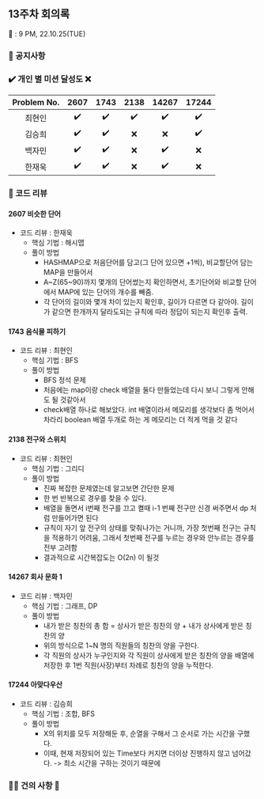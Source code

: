## 13주차 회의록 

:calendar: : 9 PM, 22.10.25(TUE)

### :loudspeaker: 공지사항

### :heavy_check_mark: 개인 별 미션 달성도 :x:
|Problem No.|2607|1743|2138|14267|17244|
|:-----------:|:-----:|:----:|:----:|:----:|:----:|
|최현인|:heavy_check_mark:|:heavy_check_mark:|:heavy_check_mark:|:heavy_check_mark:|:heavy_check_mark:|
|김승희|:heavy_check_mark:|:heavy_check_mark:|:x:|:x:|:heavy_check_mark:|
|백자민|:heavy_check_mark:|:heavy_check_mark:|:x:|:heavy_check_mark:|:x:|
|한재욱|:heavy_check_mark:|:heavy_check_mark:|:x:|:heavy_check_mark:|:x:|

### :bookmark_tabs: 코드 리뷰

#### 2607 비슷한 단어

- 코드 리뷰 : 한재욱
  - 핵심 기법 : 해시맵
  - 풀이 방법 
    - HASHMAP으로 처음단어를 담고(그 단어 있으면 +1씩), 비교할단어 담는 MAP을 만들어서
    - A~Z(65~90)까지 몇개의 단어썼는지 확인하면서, 초기단어와 비교할 단어에서 MAP에 있는 단어의 개수를 빼줌.
    - 각 단어의 길이와 몇개 차이 있는지 확인후, 길이가 다르면 다 같아야. 길이가 같으면 한개까지 달라도되는 규칙에 따라 정답이 되는지 확인후 출력.

#### 1743 음식물 피하기

- 코드 리뷰 : 최현인
  - 핵심 기법 : BFS
  - 풀이 방법 
    - BFS 정석 문제
    - 처음에는 map이랑 check 배열을 둘다 만들었는데 다시 보니 그렇게 안해도 될 것같아서
    - check배열 하나로 해보았다. int 배열이라서 메모리를 생각보다 좀 먹어서 차라리 boolean 배열 두개로 하는 게 메모리는 더 적게 먹을 것 같다

#### 2138 전구와 스위치

- 코드 리뷰 : 최현인
  - 핵심 기법 : 그리디
  - 풀이 방법
    - 진짜 복잡한 문제였는데 알고보면 간단한 문제
    - 한 번 반복으로 경우를 찾을 수 있다.
    - 배열을 돌면서 i번째 전구를 끄고 켤때 i-1 번째 전구만 신경 써주면서 dp 처럼 만들어가면 된다
    - 규칙이 자기 앞 전구의 상태를 맞춰나가는 거니까, 가장 첫번째 전구는 규칙을 적용하기 어려움, 그래서 첫번째 전구를 누르는 경우와 안누르는 경우를 전부 고려함
    - 결과적으로 시간복잡도는 O(2n) 이 될것

#### 14267 회사 문화 1

- 코드 리뷰 : 백자민
  - 핵심 기법 : 그래프, DP
  - 풀이 방법 
    - 내가 받은 칭찬의 총 합 = 상사가 받은 칭찬의 양 + 내가 상사에게 받은 칭찬의 양
    - 위의 방식으로 1~N 명의 직원들의 칭찬의 양을 구한다. 
    - 각 직원의 상사가 누구인지와 각 직원이 상사에게 받은 칭찬의 양을 배열에 저장한 후 1번 직원(사장)부터 차례로 칭찬의 양을 누적한다. 

#### 17244 아맞다우산

- 코드 리뷰 : 김승희
  - 핵심 기법 : 조합, BFS
  - 풀이 방법 
    - X의 위치를 모두 저장해둔 후, 순열을 구해서 그 순서로 가는 시간을 구했다.
    - 이때, 현재 저장되어 있는 Time보다 커지면 더이상 진행하지 않고 넘어갔다. -> 최소 시간을 구하는 것이기 때문에

### :raising_hand_man: 건의 사항 :raising_hand:

